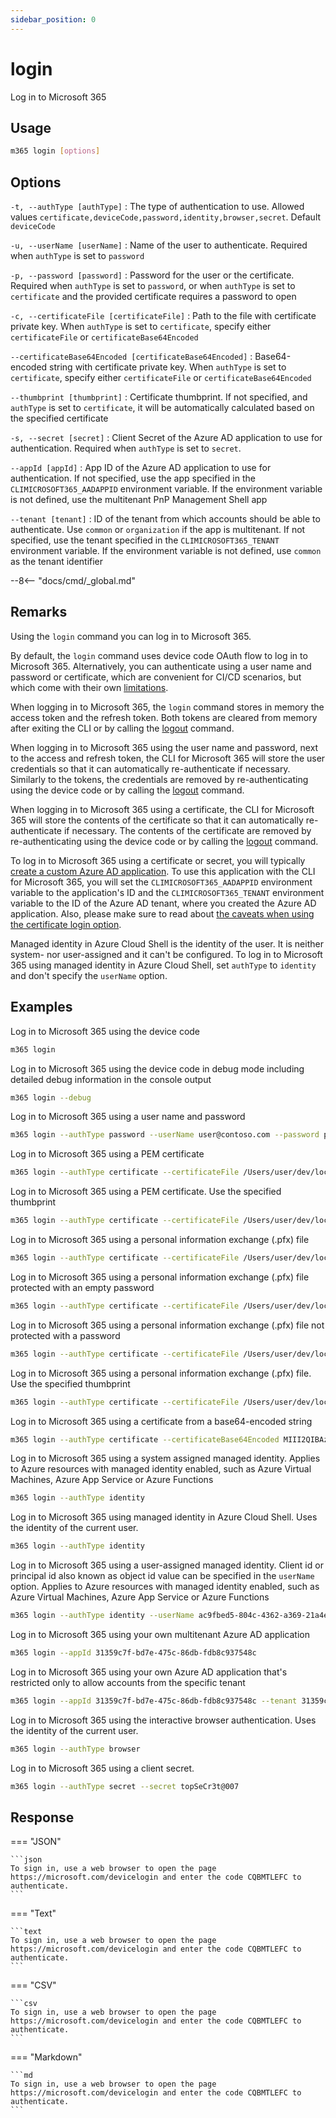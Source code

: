 ```yaml
---
sidebar_position: 0
---
```


# login

Log in to Microsoft 365

## Usage

```sh
m365 login [options]
```

## Options

`-t, --authType [authType]`
: The type of authentication to use. Allowed values `certificate,deviceCode,password,identity,browser,secret`. Default `deviceCode`

`-u, --userName [userName]`
: Name of the user to authenticate. Required when `authType` is set to `password`

`-p, --password [password]`
: Password for the user or the certificate. Required when `authType` is set to `password`, or when `authType` is set to `certificate` and the provided certificate requires a password to open

`-c, --certificateFile [certificateFile]`
: Path to the file with certificate private key. When `authType` is set to `certificate`, specify either `certificateFile` or `certificateBase64Encoded`

`--certificateBase64Encoded [certificateBase64Encoded]`
: Base64-encoded string with certificate private key. When `authType` is set to `certificate`, specify either `certificateFile` or `certificateBase64Encoded`

`--thumbprint [thumbprint]`
: Certificate thumbprint. If not specified, and `authType` is set to `certificate`, it will be automatically calculated based on the specified certificate

`-s, --secret [secret]`
: Client Secret of the Azure AD application to use for authentication. Required when `authType` is set to `secret`.

`--appId [appId]`
: App ID of the Azure AD application to use for authentication. If not specified, use the app specified in the `CLIMICROSOFT365_AADAPPID` environment variable. If the environment variable is not defined, use the multitenant PnP Management Shell app

`--tenant [tenant]`
: ID of the tenant from which accounts should be able to authenticate. Use `common` or `organization` if the app is multitenant. If not specified, use the tenant specified in the `CLIMICROSOFT365_TENANT` environment variable. If the environment variable is not defined, use `common` as the tenant identifier

--8<-- "docs/cmd/_global.md"

## Remarks

Using the `login` command you can log in to Microsoft 365.

By default, the `login` command uses device code OAuth flow to log in to Microsoft 365. Alternatively, you can authenticate using a user name and password or certificate, which are convenient for CI/CD scenarios, but which come with their own [limitations](../user-guide/connecting-office-365.md).

When logging in to Microsoft 365, the `login` command stores in memory the access token and the refresh token. Both tokens are cleared from memory after exiting the CLI or by calling the [logout](logout.md) command.

When logging in to Microsoft 365 using the user name and password, next to the access and refresh token, the CLI for Microsoft 365 will store the user credentials so that it can automatically re-authenticate if necessary. Similarly to the tokens, the credentials are removed by re-authenticating using the device code or by calling the [logout](logout.md) command.

When logging in to Microsoft 365 using a certificate, the CLI for Microsoft 365 will store the contents of the certificate so that it can automatically re-authenticate if necessary. The contents of the certificate are removed by re-authenticating using the device code or by calling the [logout](logout.md) command.  

To log in to Microsoft 365 using a certificate or secret, you will typically [create a custom Azure AD application](../user-guide/using-own-identity.md). To use this application with the CLI for Microsoft 365, you will set the `CLIMICROSOFT365_AADAPPID` environment variable to the application's ID and the `CLIMICROSOFT365_TENANT` environment variable to the ID of the Azure AD tenant, where you created the Azure AD application. Also, please make sure to read about [the caveats when using the certificate login option](../user-guide/cli-certificate-caveats.md).

Managed identity in Azure Cloud Shell is the identity of the user. It is neither system- nor user-assigned and it can't be configured. To log in to Microsoft 365 using managed identity in Azure Cloud Shell, set `authType` to `identity` and don't specify the `userName` option.

## Examples

Log in to Microsoft 365 using the device code

```sh
m365 login
```

Log in to Microsoft 365 using the device code in debug mode including detailed debug information in the console output

```sh
m365 login --debug
```

Log in to Microsoft 365 using a user name and password

```sh
m365 login --authType password --userName user@contoso.com --password pass@word1
```

Log in to Microsoft 365 using a PEM certificate

```sh
m365 login --authType certificate --certificateFile /Users/user/dev/localhost.pem
```

Log in to Microsoft 365 using a PEM certificate. Use the specified thumbprint

```sh
m365 login --authType certificate --certificateFile /Users/user/dev/localhost.pem  --thumbprint 47C4885736C624E90491F32B98855AA8A7562AF1
```

Log in to Microsoft 365 using a personal information exchange (.pfx) file

```sh
m365 login --authType certificate --certificateFile /Users/user/dev/localhost.pfx --password 'pass@word1'
```

Log in to Microsoft 365 using a personal information exchange (.pfx) file protected with an empty password

```sh
m365 login --authType certificate --certificateFile /Users/user/dev/localhost.pfx --password
```

Log in to Microsoft 365 using a personal information exchange (.pfx) file not protected with a password

```sh
m365 login --authType certificate --certificateFile /Users/user/dev/localhost.pfx
```

Log in to Microsoft 365 using a personal information exchange (.pfx) file. Use the specified thumbprint

```sh
m365 login --authType certificate --certificateFile /Users/user/dev/localhost.pfx --thumbprint 47C4885736C624E90491F32B98855AA8A7562AF1 --password 'pass@word1'
```

Log in to Microsoft 365 using a certificate from a base64-encoded string

```sh
m365 login --authType certificate --certificateBase64Encoded MIII2QIBAzCCCJ8GCSqGSIb3DQEHAaCCCJAEg...eX1N5AgIIAA== --thumbprint D0C9B442DE249F55D10CDA1A2418952DC7D407A3
```

Log in to Microsoft 365 using a system assigned managed identity. Applies to Azure resources with managed identity enabled,
such as Azure Virtual Machines, Azure App Service or Azure Functions

```sh
m365 login --authType identity
```

Log in to Microsoft 365 using managed identity in Azure Cloud Shell. Uses the identity of the current user.

```sh
m365 login --authType identity
```

Log in to Microsoft 365 using a user-assigned managed identity. Client id or principal id also known as object id value can be specified in the `userName` option. Applies to Azure resources with managed identity enabled, such as Azure Virtual Machines, Azure App Service or Azure Functions

```sh
m365 login --authType identity --userName ac9fbed5-804c-4362-a369-21a4ec51109e
```

Log in to Microsoft 365 using your own multitenant Azure AD application

```sh
m365 login --appId 31359c7f-bd7e-475c-86db-fdb8c937548c
```

Log in to Microsoft 365 using your own Azure AD application that's restricted only to allow accounts from the specific tenant

```sh
m365 login --appId 31359c7f-bd7e-475c-86db-fdb8c937548c --tenant 31359c7f-bd7e-475c-86db-fdb8c937548a
```

Log in to Microsoft 365 using the interactive browser authentication. Uses the identity of the current user.

```sh
m365 login --authType browser
```

Log in to Microsoft 365 using a client secret.

```sh
m365 login --authType secret --secret topSeCr3t@007
```

## Response

=== "JSON"

    ```json
    To sign in, use a web browser to open the page https://microsoft.com/devicelogin and enter the code CQBMTLEFC to authenticate.
    ```

=== "Text"

    ```text
    To sign in, use a web browser to open the page https://microsoft.com/devicelogin and enter the code CQBMTLEFC to authenticate.
    ```

=== "CSV"

    ```csv
    To sign in, use a web browser to open the page https://microsoft.com/devicelogin and enter the code CQBMTLEFC to authenticate.
    ```

=== "Markdown"

    ```md
    To sign in, use a web browser to open the page https://microsoft.com/devicelogin and enter the code CQBMTLEFC to authenticate.
    ```
